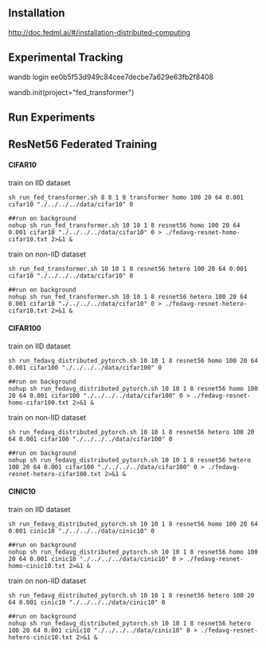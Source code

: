 ## Installation
http://doc.fedml.ai/#/installation-distributed-computing

## Experimental Tracking
wandb login ee0b5f53d949c84cee7decbe7a629e63fb2f8408

wandb.init(project="fed_transformer")

## Run Experiments

## ResNet56 Federated Training

#### CIFAR10
train on IID dataset 
```
sh run_fed_transformer.sh 8 8 1 8 transformer homo 100 20 64 0.001 cifar10 "./../../../data/cifar10" 0

##run on background
nohup sh run_fed_transformer.sh 10 10 1 8 resnet56 homo 100 20 64 0.001 cifar10 "./../../../data/cifar10" 0 > ./fedavg-resnet-homo-cifar10.txt 2>&1 &
```

train on non-IID dataset
```
sh run_fed_transformer.sh 10 10 1 8 resnet56 hetero 100 20 64 0.001 cifar10 "./../../../data/cifar10" 0

##run on background
nohup sh run_fed_transformer.sh 10 10 1 8 resnet56 hetero 100 20 64 0.001 cifar10 "./../../../data/cifar10" 0 > ./fedavg-resnet-hetero-cifar10.txt 2>&1 &
```


#### CIFAR100
train on IID dataset 
```
sh run_fedavg_distributed_pytorch.sh 10 10 1 8 resnet56 homo 100 20 64 0.001 cifar100 "./../../../data/cifar100" 0

##run on background
nohup sh run_fedavg_distributed_pytorch.sh 10 10 1 8 resnet56 homo 100 20 64 0.001 cifar100 "./../../../data/cifar100" 0 > ./fedavg-resnet-homo-cifar100.txt 2>&1 &
```

train on non-IID dataset
```
sh run_fedavg_distributed_pytorch.sh 10 10 1 8 resnet56 hetero 100 20 64 0.001 cifar100 "./../../../data/cifar100" 0

##run on background
nohup sh run_fedavg_distributed_pytorch.sh 10 10 1 8 resnet56 hetero 100 20 64 0.001 cifar100 "./../../../data/cifar100" 0 > ./fedavg-resnet-hetero-cifar100.txt 2>&1 &
```


#### CINIC10
train on IID dataset 
```
sh run_fedavg_distributed_pytorch.sh 10 10 1 8 resnet56 homo 100 20 64 0.001 cinic10 "./../../../data/cinic10" 0

##run on background
nohup sh run_fedavg_distributed_pytorch.sh 10 10 1 8 resnet56 homo 100 20 64 0.001 cinic10 "./../../../data/cinic10" 0 > ./fedavg-resnet-homo-cinic10.txt 2>&1 &
```

train on non-IID dataset
```
sh run_fedavg_distributed_pytorch.sh 10 10 1 8 resnet56 hetero 100 20 64 0.001 cinic10 "./../../../data/cinic10" 0

##run on background
nohup sh run_fedavg_distributed_pytorch.sh 10 10 1 8 resnet56 hetero 100 20 64 0.001 cinic10 "./../../../data/cinic10" 0 > ./fedavg-resnet-hetero-cinic10.txt 2>&1 &
```
